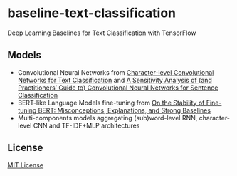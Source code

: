 # baseline-text-classification
Deep Learning Baselines for Text Classification with TensorFlow

## Models
* Convolutional Neural Networks from [Character-level Convolutional Networks for Text Classification](https://arxiv.org/pdf/1509.01626.pdf) and [A Sensitivity Analysis of (and Practitioners’ Guide to) Convolutional Neural Networks for Sentence Classification](https://arxiv.org/pdf/1510.03820.pdf)
* BERT-like Language Models fine-tuning from [On the Stability of Fine-tuning BERT: Misconceptions, Explanations, and Strong Baselines](https://arxiv.org/pdf/2006.04884.pdf)
* Multi-components models aggregating (sub)word-level RNN, character-level CNN and TF-IDF+MLP architectures

## License
[MIT License](LICENSE)
